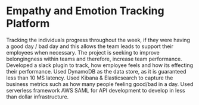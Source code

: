 # Empathy and Emotion Tracking Platform
 
Tracking the individuals progress throughout the week, if they were having a good day / bad day and this allows the team leads to support their employees when necessary.
The project is seeking to improve belongingness within teams and therefore, increase team performance.
Developed a slack plugin to track, how employee feels and how its effecting their performance.
Used DynamoDB as the data store, as it is guaranteed less than 10 MS latency.
Used Kibana & Elasticsearch to capture the business metrics such as how many people feeling good/bad in a day.
Used serverless framework AWS SAML for API development to develop in less than dollar infrastructure.
